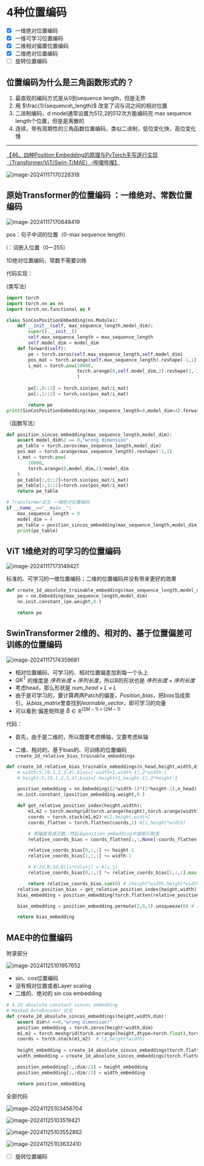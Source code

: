 # 4种位置编码

- [x] 一维绝对位置编码
- [x] 一维可学习位置编码
- [x] 二维相对偏置位置编码
- [x] 二维绝对位置编码
- [ ] 旋转位置编码

## 位置编码为什么是三角函数形式的？

1. 最直观的编码方式是从0到sequence length，但是无界
2. 用 $\frac{1}{sequence\_length}$ 改变了词与词之间的相对位置
3. 二进制编码，d model通常设置为512,2的512次方能编码完 max sequence length个位置，但是是离散的
4. 连续，带有周期性的三角函数位置编码，类似二进制，低位变化快，高位变化慢



----

[【46、四种Position Embedding的原理与PyTorch手写逐行实现（Transformer/ViT/Swin-T/MAE）-哔哩哔哩】]( https://b23.tv/is1p6aN)

![image-20241117170228318](images/image-20241117170228318.png)

## 原始Transformer的位置编码 ：一维绝对、常数位置编码

![image-20241117170648419](images/image-20241117170648419.png)

pos：句子中词的位置（0-max sequence length）

i：词嵌入位置（0—255）

1D绝对位置编码，常数不需要训练

代码实现：

(类写法)

```python
import torch
import torch.nn as nn
import torch.nn.functional as F

class SinCosPositionEmbedding(nn.Module):
    def __init__(self, max_sequence_length,model_dim):
        super().__init__()
        self.max_sequence_length = max_sequence_length
        self.model_dim = model_dim
    def forward(self):
        pe = torch.zeros(self.max_sequence_length,self.model_dim)
        pos_mat = torch.arange(self.max_sequence_length).reshape(-1,1)
        i_mat = torch.pow(10000,
                          torch.arange(0,self.model_dim,2).reshape(1,-1)/self.model_dim
                          )
        
        pe[:,0::2] = torch.sin(pos_mat/i_mat)
        pe[:,1::2] = torch.cos(pos_mat/i_mat)

        return pe
print(SinCosPositionEmbedding(max_sequence_length=8,model_dim=4).forward())
```

（函数写法）

```python
def position_sincos_embedding(max_sequence_length,model_dim):
    assert model_dim%2 == 0,"wrong dimension"
    pe_table = torch.zeros(max_sequence_length,model_dim)
    pos_mat = torch.arange(max_sequence_length).reshape(-1,1)
    i_mat = torch.pow(
        10000,
        torch.arange(0,model_dim,2)/model_dim
    )
    pe_table[:,0::2]=torch.sin(pos_mat/i_mat)
    pe_table[:,1::2]=torch.cos(pos_mat/i_mat)
    return pe_table

# Transformer论文 一维绝对位置编码
if __name__=="__main__":
    max_sequence_length = 8
    model_dim = 4
    pe_table = position_sincos_embedding(max_sequence_length,model_dim)
    print(pe_table)
```

## ViT  1维绝对的可学习的位置编码

![image-20241117173149421](images/image-20241117173149421.png)

标准的、可学习的一维位置编码；二维的位置编码并没有带来更好的效果

```python
def create_1d_absolute_trainable_embeddings(max_sequence_length,model_dim):
    pe = nn.Embedding(max_sequence_length,model_dim)
    nn.init.constant_(pe.weight,0.)

    return pe
```



## SwinTransformer 2维的、相对的、基于位置偏差可训练的位置编码

![image-20241117174359681](images/image-20241117174359681.png)

- 相对位置编码、可学习的、相对位置偏差加到每一个头上
- $QK^T$ 的维度是 $序列长度 × 序列长度$，所以B的形状也是  $序列长度 × 序列长度$
- 考虑head，那么形状是 $num\_head \times L \times L$
- 由于是可学习的，要计算两两Patch的偏差，$Position\_bias$，把$bias$当成索引，从$bias\_matrix$里查找到$learnable \_ vector$，即可学习的向量
- 可以看到 偏差矩阵是 $\hat{B} \in \mathbb{R}^{(2M-1) \times (2M-1)}$

代码：

- 首先，由于是二维的，所以既要考虑横轴，又要考虑纵轴 

- 二维、相对的、基于bias的、可训练的位置编码 `create_2d_relative_bias_trainable_embeddings`

```python
def create_2d_relative_bias_trainable_embeddings(n_head,height,width,dim):
    # width:5,[0,1,2,3,4],bias=[-width+1,width-1],2*width-1
    # height:5,[0,1,2,3,4],bias=[-height+1,height-1],2*height-1

    position_embedding = nn.Embedding((2*width-1)*(2*height-1),n_head)
    nn.init.constant_(position_embedding.weight,0.)

    def get_relative_position_index(height,width):
        m1,m2 = torch.meshgrid(torch.arange(height),torch.arange(width))
        coords = torch.stack(m1,m2) #[2,height,width]
        coords_flatten = torch.flatten(coords,1) #[2,height*width]

        # 把偏差变成正数，然后从position_embedding中按索引取值
        relative_coords_bias = coords_flatten[:,:,None]-coords_flatten[:,None,:] # [2,height*width,height*width]

        relative_coords_bias[0,:,:] += height-1
        relative_coords_bias[1,:,:] += width-1

        # A:2d,B:1d,B[[i*cols+j] = A[i,j]
        relative_coords_bias[0,:,:] *= relative_coords_bias[1,:,:].max()+1

        return relative_coords_bias.sum(0) # [height*width,height*width]
    relative_position_bias = get_relative_position_index(height,width)
    bias_embedding = position_embedding(torch.flatten(relative_position_bias)).reshape(height*width,height*width,n_head) #[height*width,height*width,n_head]

    bias_embedding = position_embedding.permute(2,0,1).unsqueeze(0) # [1,n_head,height*width,height*width]

    return bias_embedding
```



## MAE中的位置编码

附录部分

![image-20241125101957652](images/image-20241125101957652.png)

- sin、cos位置编码
- 没有相对位置或者Layer scaling
- 二维的、绝对的 sin cos embedding

```python
# 4.2d absolute constant sincos embedding
# Masked AutoEncoder 论文
def create_2d_absolute_sincos_embeddings(height,width,dim):
    assert dim%4 ==0,"wrong dimension!"
    position_embedding = torch.zeros(height*width,dim)
    m1,m2 = torch.meshgrid(torch.arrange(height,dtype=torch.float),torch.arrange(width,dtype=torch.float))
    coords = torch.stack(m1,m2)  # [2,height*width]
    
    height_embedding = create_1d_absolute_sincos_embeddings(torch.flatten(coords[0]),dim//2)  # [height*width,dim//2]
    width_embedding = create_1d_absolute_sincos_embeddings(torch.flatten(coords[1]),dim//2)  # [height*width,dim//2]

    position_embedding[:,:dim//2] = height_embedding
    position_embedding[:,:dim//2] = width_embedding

    return position_embedding
```

全部代码

![image-20241125103456704](images/image-20241125103456704.png)

![image-20241125103519421](images/image-20241125103519421.png)

![image-20241125103552862](images/image-20241125103552862.png)

![image-20241125103632410](images/image-20241125103632410.png)

- [ ] 旋转位置编码
